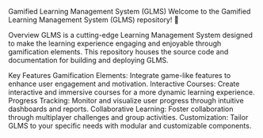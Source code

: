 Gamified Learning Management System (GLMS)
Welcome to the Gamified Learning Management System (GLMS) repository! 🚀

Overview
GLMS is a cutting-edge Learning Management System designed to make the learning experience engaging and enjoyable through gamification elements. This repository houses the source code and documentation for building and deploying GLMS.

Key Features
Gamification Elements: Integrate game-like features to enhance user engagement and motivation.
Interactive Courses: Create interactive and immersive courses for a more dynamic learning experience.
Progress Tracking: Monitor and visualize user progress through intuitive dashboards and reports.
Collaborative Learning: Foster collaboration through multiplayer challenges and group activities.
Customization: Tailor GLMS to your specific needs with modular and customizable components.
